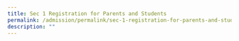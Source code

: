 ```yaml
---
title: Sec 1 Registration for Parents and Students
permalink: /admission/permalink/sec-1-registration-for-parents-and-students/
description: ""
---
```


